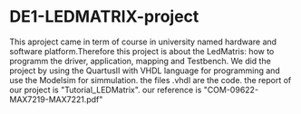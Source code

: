 # DE1-LEDMATRIX-project
This aproject came in term of course in university named hardware and software platform.Therefore this project is about the LedMatris: how to programm the driver, application, mapping and Testbench.
We did the project by using the QuartusII with VHDL language for programming and use the Modelsim for simmulation.
the files .vhdl are the code.
the report of our project is "Tutorial_LEDMatrix". our reference is "COM-09622-MAX7219-MAX7221.pdf"
